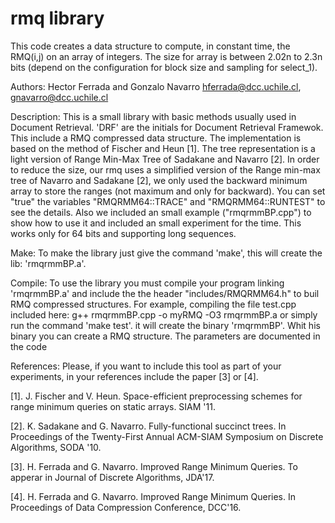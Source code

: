 rmq library
===========

This code creates a data structure to compute, in constant time, the RMQ(i,j) on an array 
of integers. The size for array is between 2.02n to 2.3n bits (depend on the 
configuration for block size and sampling for select_1).

Authors: 
	Hector Ferrada and Gonzalo Navarro
	hferrada@dcc.uchile.cl, gnavarro@dcc.uchile.cl

Description:
	This is a small library with basic methods usually used in Document Retrieval.
	'DRF' are the initials for Document Retrieval Framewok.
	This include a RMQ compressed data structure. The implementation is based on the
	method of Fischer and Heun [1]. The tree representation is a light version of
	Range Min-Max Tree of Sadakane and Navarro [2].
	In order to reduce the size, our rmq uses a simplified version of the Range 
	min-max tree of Navarro and Sadakane [2], we only used the backward minimum 
	array to store the ranges (not maximum and only for backward). You can set 
	"true" the variables "RMQRMM64::TRACE" and "RMQRMM64::RUNTEST" to see the 
	details. Also we included an small example ("rmqrmmBP.cpp") to show how to use 
	it and included an small experiment for the time. This works only for 64 bits 
	and supporting long sequences.

Make:
	To make the library just give the command 'make', this will
	create the lib: 'rmqrmmBP.a'.

Compile:
	To use the library you must compile your program linking 'rmqrmmBP.a' and include
	the the header "includes/RMQRMM64.h" to buil RMQ compressed structures.
	For example, compiling the file test.cpp included here:
		g++ rmqrmmBP.cpp -o myRMQ -O3 rmqrmmBP.a 
		or simply run the command 'make test'. it will create the binary 'rmqrmmBP'.
	Whit his binary you can create a RMQ structure. The parameters are documented in the code

References:
	Please, if you want to include this tool as part of your experiments, in your
	references include the paper [3] or [4].

[1]. J. Fischer and V. Heun. Space-efficient preprocessing schemes for range minimum 
queries on static arrays. SIAM '11.

[2]. K. Sadakane and G. Navarro. Fully-functional succinct trees. In Proceedings of 
the Twenty-First Annual ACM-SIAM Symposium on Discrete Algorithms, SODA '10.

[3]. H. Ferrada and G. Navarro. Improved Range Minimum Queries. To apperar in 
Journal of Discrete Algorithms, JDA'17.

[4]. H. Ferrada and G. Navarro. Improved Range Minimum Queries. In Proceedings of 
Data Compression Conference, DCC'16.
